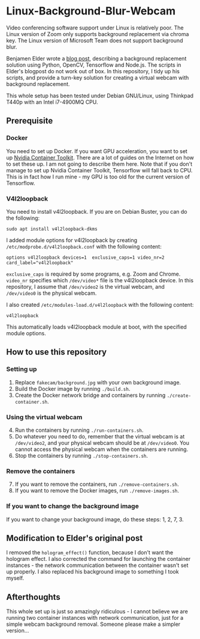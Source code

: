 # Linux-Background-Blur-Webcam
Video conferencing software support under Linux is relatively poor. The Linux version of Zoom only supports background replacement via chroma key. The Linux version of Microsoft Team does not support background blur. 

Benjamen Elder wrote a [blog post](https://elder.dev/posts/open-source-virtual-background/), describing a background replacement solution using Python, OpenCV, Tensorflow and Node.js. The scripts in Elder's blogpost do not work out of box. In this repository, I tidy up his scripts, and provide a turn-key solution for creating a virtual webcam with background replacement. 

This whole setup has been tested under Debian GNU/Linux, using Thinkpad T440p with an Intel i7-4900MQ CPU. 

## Prerequisite
### Docker
You need to set up Docker. If you want GPU acceleration, you want to set up [Nvidia Container Toolkit](https://github.com/NVIDIA/nvidia-docker). There are a lot of guides on the Internet on how to set these up. I am not going to describe them here. Note that if you don't manage to set up Nvidia Container Toolkit, Tensorflow will fall back to CPU. This is in fact how I run mine - my GPU is too old for the current version of Tensorflow. 

### V4l2loopback
You need to install v4l2loopback. If you are on Debian Buster, you can do the following:
    
    sudo apt install v4l2loopback-dkms

I added module options for v4l2loopback by creating ``/etc/modprobe.d/v4l2loopback.conf`` with the following content: 

    options v4l2loopback devices=1  exclusive_caps=1 video_nr=2 card_label="v4l2loopback"
    
``exclusive_caps`` is required by some programs, e.g. Zoom and Chrome. ``video_nr`` specifies which ``/dev/video*`` file is the v4l2loopback device. In this repository, I assume that ``/dev/video2`` is the virtual webcam, and ``/dev/video0`` is the physical webcam. 

I also created ``/etc/modules-load.d/v4l2loopback`` with the following content:
    
    v4l2loopback
    
This automatically loads v4l2loopback module at boot, with the specified module options.

## How to use this repository
### Setting up
1. Replace ``fakecam/background.jpg`` with your own background image. 
2. Build the Docker image by running ``./build.sh``.
3. Create the Docker network bridge and containers by running ``./create-container.sh``.

### Using the virtual webcam
4. Run the containers by running ``./run-containers.sh``. 
5. Do whatever you need to do, remember that the virtual webcam is at ``/dev/video2``, and your physical webcam should be at ``/dev/video0``. You cannot access the physical webcam when the containers are running. 
6. Stop the containers by running ``./stop-containers.sh``. 

### Remove the containers
7. If you want to remove the containers, run ``./remove-containers.sh``.
8. If you want to remove the Docker images, run ``./remove-images.sh``.

### If you want to change the background image
If you want to change your background image, do these steps: 1, 2, 7, 3.

## Modification to Elder's original post
I removed the ``hologram_effect()`` function, because I don't want the hologram effect. I also corrected the command for launching the container instances - the network communication between the container wasn't set up properly. I also replaced his background image to something I took myself. 

## Afterthoughts
This whole set up is just so amazingly ridiculous - I cannot believe we are running two container instances with network communication, just for a simple webcam background removal. Someone please make a simpler version... 
